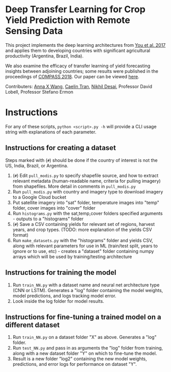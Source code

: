 # Deep  Transfer  Learning  for  Crop  Yield  Prediction  with  Remote Sensing  Data

This project implements the deep learning architectures from [You et al. 2017](http://sustain.stanford.edu/crop-yield-analysis/) and applies them to developing countries with significant agricultural productivity (Argentina, Brazil, India).

We also examine the efficacy of transfer learning of yield forecasting insights between adjoining countries; some results were published in the proceedings of [COMPASS 2018](https://acmcompass.org/program/). Our paper can be viewed [here](https://www.dropbox.com/s/ei49eck573yxi6f/deep-transfer-learning.pdf?dl=0).

Contributers:
[Anna X Wang](annaxw@cs.stanford.edu), [Caelin Tran](caelin@cs.stanford.edu), [Nikhil Desai](nikhild@cs.stanford.edu), Professor David Lobell, Professor Stefano Ermon

# Instructions
For any of these scripts, `python <script>.py -h` will provide a CLI usage string with explanations of each parameter.

## Instructions for creating a dataset
Steps marked with (`#`) should be done if the country of interest is not the US, India, Brazil, or Argentina.

1. (`#`) Edit `pull_modis.py` to specify shapefile source, and how to extract relevant metadata (human-readable name, criteria for pulling imagery) from shapefiles. More detail in comments in `pull_modis.py`
1. Run `pull_modis.py` with country and imagery type to download imagery to a Google Cloud bucket
2. Put satellite imagery into "sat" folder, temperature images into "temp" folder, cover images into "cover" folder
3. Run `histograms.py` with the sat,temp,cover folders specified arguments - outputs to a "histograms" folder
4. (`#`) Save a CSV containing yields for relevant set of regions, harvest years, and crop types. (TODO: more explanation of the yields CSV format)
4. Run `make_datasets.py` with the "histograms" folder and yields CSV, along with relevant parameters for use in ML (train/test split, years to ignore or to use, etc) - creates a "dataset" folder containing numpy arrays which will be used by training/testing architecture

## Instructions for training the model
1. Run `train_NN.py` with a dataset name and neural net architecture type (CNN or LSTM). Generates a "log" folder containing the model weights, model predictions, and logs tracking model error.
2. Look inside the log folder for model results.

## Instructions for fine-tuning a trained model on a different dataset
1. Run `train_NN.py` on a dataset folder "X" as above. Generates a "log" folder.
1. Run `test_NN.py` and pass in as arguments the "log" folder from training, along with a new dataset folder "Y" on which to fine-tune the model.
2. Result is a new folder "log2" containing the new model weights, predictions, and error logs for performance on dataset "Y".
